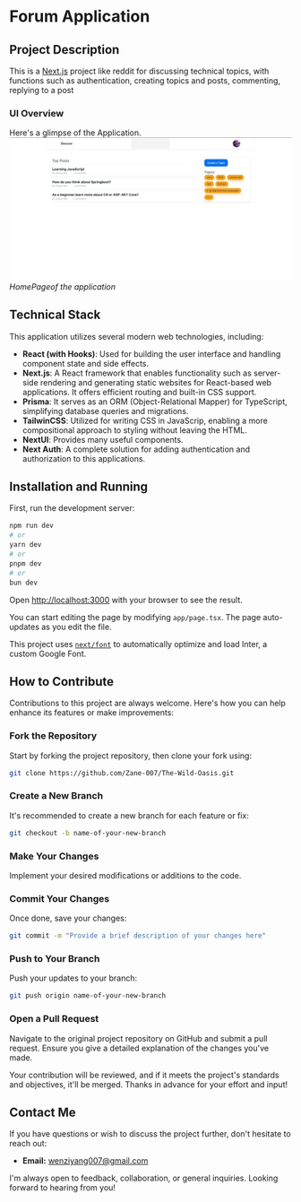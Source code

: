 # Forum Application

## Project Description

This is a [Next.js](https://nextjs.org/) project like reddit for discussing technical topics, with functions such as authentication, creating topics and posts, commenting, replying to a post

### UI Overview

Here's a glimpse of the Application.
![Main View](public/readmefile/home.png)
_HomePageof the application_

## Technical Stack

This application utilizes several modern web technologies, including:

- **React (with Hooks)**: Used for building the user interface and handling component state and side effects.
- **Next.js**: A React framework that enables functionality such as server-side rendering and generating static websites for React-based web applications. It offers efficient routing and built-in CSS support.
- **Prisma**: It serves as an ORM (Object-Relational Mapper) for TypeScript, simplifying database queries and migrations.
- **TailwinCSS**: Utilized for writing CSS in JavaScrip, enabling a more compositional approach to styling without leaving the HTML.
- **NextUI**: Provides many useful components.
- **Next Auth**: A complete solution for adding authentication and authorization to this applications.

## Installation and Running

First, run the development server:

```bash
npm run dev
# or
yarn dev
# or
pnpm dev
# or
bun dev
```

Open [http://localhost:3000](http://localhost:3000) with your browser to see the result.

You can start editing the page by modifying `app/page.tsx`. The page auto-updates as you edit the file.

This project uses [`next/font`](https://nextjs.org/docs/basic-features/font-optimization) to automatically optimize and load Inter, a custom Google Font.

## How to Contribute

Contributions to this project are always welcome. Here's how you can help enhance its features or make improvements:

### Fork the Repository

Start by forking the project repository, then clone your fork using:

```bash
git clone https://github.com/Zane-007/The-Wild-Oasis.git
```

### Create a New Branch

It's recommended to create a new branch for each feature or fix:

```bash
git checkout -b name-of-your-new-branch
```

### Make Your Changes

Implement your desired modifications or additions to the code.

### Commit Your Changes

Once done, save your changes:

```bash
git commit -m "Provide a brief description of your changes here"
```

### Push to Your Branch

Push your updates to your branch:

```bash
git push origin name-of-your-new-branch
```

### Open a Pull Request

Navigate to the original project repository on GitHub and submit a pull request. Ensure you give a detailed explanation of the changes you've made.

Your contribution will be reviewed, and if it meets the project's standards and objectives, it'll be merged. Thanks in advance for your effort and input!

## Contact Me

If you have questions or wish to discuss the project further, don't hesitate to reach out:

- **Email:** [wenziyang007@gmail.com](mailto:wenziyang007@gmail.com)

I'm always open to feedback, collaboration, or general inquiries. Looking forward to hearing from you!
